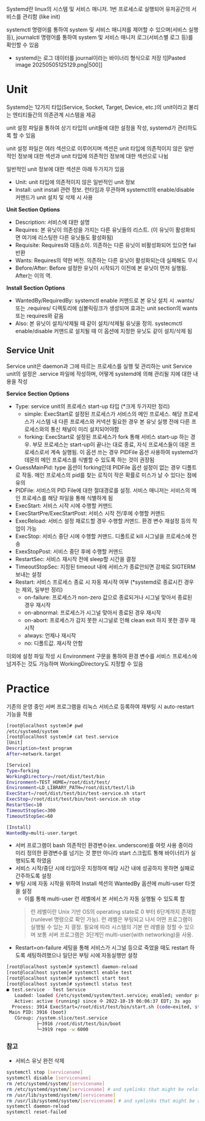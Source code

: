 Systemd란 linux의 시스템 및 서비스 매니저. 1번 프로세스로 실행되어 유저공간의 서비스를 관리함 (like init)

systemctl 명령어를 통하여 system 및 서비스 매니저를 제어할 수 있으며(서비스 실행 등), journalctl 명령어를 통하여 system 및 서비스 매니저 로그(서비스별 로그 등)를 확인할 수 있음
- systemd는 로그 데이터를 journal이라는 바이너리 형식으로 저장
![[Pasted image 20250505125129.png|500]]

# Unit
Systemd는 12가지 타입(Service, Socket, Target, Device, etc.)의 unit이라고 불리는 엔티티들간의 의존관계 시스템을 제공

unit 설정 파일을 통하여 상기 타입의 unit들에 대한 설정을 작성, systemd가 관리하도록 할 수 있음

unit 설정 파일은 여러 섹션으로 이루어지며 섹션은 unit 타입에 의존적이지 않은 일반적인 정보에 대한 섹션과 unit 타입에 의존적인 정보에 대한 섹션으로 나뉨

일반적인 unit 정보에 대한 섹션은 아래 두가지가 있음
- Unit: unit 타입에 의존적이지 않은 일반적인 unit 정보
- Install: unit install 관련 정보. 런타임과 무관하며 systemctl의 enable/disable 커맨드가 unit 설치 및 삭제 시 사용

**Unit Section Options**
- Description: 서비스에 대한 설명
- Requires: 본 유닛이 의존성을 가지는 다른 유닛들의 리스트. (이 유닛이 활성화되면 여기에 리스팅한 다른 유닛들도 활성화됨)
- Requisite: Requires와 대동소이. 의존하는 다른 유닛이 비활성화되어 있으면 fail 반환
- Wants: Requires의 약한 버전. 의존하는 다른 유닛이 활성화되는데 실패해도 무시
- Before/After: Before 설정한 유닛이 시작되기 이전에 본 유닛이 먼저 실행됨. After는 이의 역.

**Install Section Options**
- WantedBy/RequiredBy: systemctl enable 커맨드로 본 유닛 설치 시 .wants/ 또는 .requires/ 디렉토리에 심볼릭링크가 생성되며 효과는 unit section의 wants 또는 requires와 같음
- Also: 본 유닛이 설치/삭제될 때 같이 설치/삭제될 유닛을 정의. systecmctl enable/disable 커맨드로 설치될 때 이 옵션에 지정한 유닛도 같이 설치/삭제 됨

## Service Unit
Service unit은 daemon과 그에 따르는 프로세스를 실행 및 관리하는 unit
Service unit의 설정은 .service 파일에 작성하며, 어떻게 systemd에 의해 관리될 지에 대한 내용을 작성

**Service Section Options**
- Type: service unit의 프로세스 start-up 타입 (*크게 두가지만 정리)
    - simple: ExecStart로 설정된 프로세스가 서비스의 메인 프로세스. 해당 프로세스가 시스템 내 다른 프로세스와 커넥션 필요한 경우 본 유닛 실행 전에 다른 프로세스와의 통신 채널이 미리 설치되어야함
    - forking: ExecStart로 설정된 프로세스가 fork 통해 서비스 start-up 하는 경우. 부모 프로세스는 start-up이 끝나는 대로 종료, 자식 프로세스들이 데몬 프로세스로서 계속 실행됨. 이 옵션 쓰는 경우 PIDFile 옵션 사용하여 systemd가 데몬의 메인 프로세스를 식별할 수 있도록 하는 것이 권장됨
- GuessMainPid: type 옵션이 forking인데 PIDFile 옵션 설정이 없는 경우 디폴트로 작동. 메인 프로세스의 pid를 찾는 로직이 작은 확률로 미스가 날 수 있다는 점에 유의
- PIDFile: 서비스의 PID File에 대한 절대경로를 설정. 서비스 매니저는 서비스의 메인 프로세스를 해당 파일을 통해 식별하게 됨
- ExecStart: 서비스 시작 시에 수행할 커맨드
- ExecStartPre/ExecStartPost: 서비스 시작 전/후에 수행할 커맨드
- ExecReload: 서비스 설정 재로드할 경우 수행할 커맨드. 환경 변수 재설정 등의 작업이 가능
- ExecStop: 서비스 중단 시에 수행할 커맨드. 디폴트로 kill 시그널을 프로세스에 전송
- ExexStopPost: 서비스 중단 후에 수행할 커맨드
- RestartSec: 서비스 재시작 전에 sleep할 시간을 결정
- TimeoutStopSec: 지정된 timeout 내에 서비스가 종료안되면 강제로 SIGTERM 보내는 설정
- Restart: 서비스 프로세스 종료 시 자동 재시작 여부 (*systemd로 종료시킨 경우는 제외, 일부만 정리)
    - on-failure: 프로세스가 non-zero 값으로 종료되거나 시그널 맞아서 종료된 경우 재시작
    - on-abnormal: 프로세스가 시그널 맞아서 종료된 경우 재시작
    - on-abort: 프로세스가 감지 못한 시그널로 인해 clean exit 하지 못한 경우 재시작
    - always: 언제나 재시작
    - no: 디폴트값. 재시작 안함

이외에 설정 파일 작성 시 Environment 구문을 통하여 환경 변수를 서비스 프로세스에 넘겨주는 것도 가능하며 WorkingDirectory도 지정할 수 있음

# Practice
기존의 운영 중인 서버 프로그램을 리눅스 서비스로 등록하여 재부팅 시 auto-restart 기능을 적용
```bash
[root@localhost system]# pwd
/etc/systemd/system
[root@localhost system]# cat test.service
[Unit]
Description=test program
After=network.target

[Service]
Type=forking
WorkingDirectory=/root/dist/test/bin
Environment=TEST_HOME=/root/dist/test/
Environment=LD_LIBRARY_PATH=/root/dist/test/lib
ExecStart=/root/dist/test/bin/test-service.sh start
ExecStop=/root/dist/test/bin/test-service.sh stop
RestartSec=10
TimeoutStopSec=300
TimeoutStopSec=60

[Install]
WantedBy=multi-user.target
```
- 서버 프로그램이 bash 의존적인 환경변수(ex. underscore)를 여럿 사용 중이라 미리 정의한 환경변수를 넘기는 것 뿐만 아니라 start 스크립트 통해 바이너리가 실행되도록 하였음
- 서비스 시작/중단 시에 타임아웃 지정하여 해당 시간 내에 성공하지 못하면 실패로 간주하도록 설정
- 부팅 시에 자동 시작을 위하여 Install 섹션의 WantedBy 옵션에 multi-user 타겟을 설정
    - 이를 통해 multi-user 런 레벨에서 본 서비스가 자동 실행될 수 있도록 함
    > 런 레벨이란 Unix 기반 OS의 operating state로 0 부터 6단계까지 존재함(runlevel 명령으로 확인 가능). 런 레벨은 부팅되고 나서 어떤 프로그램이 실행될 수 있는 지 결정. 필요에 따라 시스템의 기본 런 레벨을 정할 수 있으며 보통 서버 프로그램은 3단계인 multi-user(with networking)을 사용.
- Restart=on-failure 세팅을 통해 서비스가 시그널 등으로 죽었을 때도 restart 하도록 세팅하려했으나 일단은 부팅 시에 자동실행만 설정
```bash
[root@localhost system]# systemctl daemon-reload
[root@localhost system]# systemctl enable test
[root@localhost system]# systemctl start test
[root@localhost system]# systemctl status test
● test.service - Test Service
   Loaded: loaded (/etc/systemd/system/test.service; enabled; vendor preset: disabled)
   Active: active (running) since 수 2022-10-19 06:06:37 EDT; 3s ago
  Process: 3914 ExecStart=/root/dist/test/bin/start.sh (code=exited, status=0/SUCCESS)
 Main PID: 3916 (boot)
   CGroup: /system.slice/test.service
           ├─3916 /root/dist/test/bin/boot
           └─3919 repo -w 6000
```

### 참고
- 서비스 유닛 완전 삭제
```bash
systemctl stop [servicename]
systemctl disable [servicename]
rm /etc/systemd/system/[servicename]
rm /etc/systemd/system/[servicename] # and symlinks that might be related
rm /usr/lib/systemd/system/[servicename] 
rm /usr/lib/systemd/system/[servicename] # and symlinks that might be related
systemctl daemon-reload
systemctl reset-failed
```